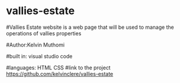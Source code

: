 # vallies-estate
#Vallies Estate website is a web page that will be used to manage the operations of vallies properties

#Author:Kelvin Muthomi

#built in: visual studio code

#languages: HTML CSS
#link to the project https://github.com/kelvinclere/vallies-estate
